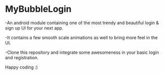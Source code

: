 # MyBubbleLogin

-An android module containing one of the most trendy and beautiful login & sign up UI for your next app.

-It contains a few smooth scale animations as well to bring more feel in the UI.

-Clone this repository and integrate some awesomeness in your basic login and registration.

Happy coding :)